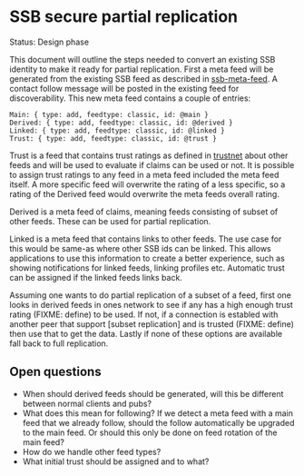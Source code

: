 # SSB secure partial replication

Status: Design phase

This document will outline the steps needed to convert an existing SSB
identity to make it ready for partial replication. First a meta feed
will be generated from the existing SSB feed as described in
[ssb-meta-feed]. A contact follow message will be posted in the existing 
feed for discoverability. This new meta feed contains a couple of entries:

```
Main: { type: add, feedtype: classic, id: @main }
Derived: { type: add, feedtype: classic, id: @derived }
Linked: { type: add, feedtype: classic, id: @linked }
Trust: { type: add, feedtype: classic, id: @trust }
```

Trust is a feed that contains trust ratings as defined in [trustnet]
about other feeds and will be used to evaluate if claims can be used
or not. It is possible to assign trust ratings to any feed in a meta
feed included the meta feed itself. A more specific feed will
overwrite the rating of a less specific, so a rating of the Derived
feed would overwrite the meta feeds overall rating.

Derived is a meta feed of claims, meaning feeds consisting of subset
of other feeds. These can be used for partial replication.

Linked is a meta feed that contains links to other feeds. The use case 
for this would be same-as where other SSB ids can be linked. This allows
applications to use this information to create a better experience, such 
as showing notifications for linked feeds, linking profiles etc. Automatic 
trust can be assigned if the linked feeds links back.

Assuming one wants to do partial replication of a subset of a feed,
first one looks in derived feeds in ones network to see if any has a
high enough trust rating (FIXME: define) to be used. If not, if a
connection is establed with another peer that support [subset
replication] and is trusted (FIXME: define) then use that to get the
data. Lastly if none of these options are available fall back to full
replication.

## Open questions

- When should derived feeds should be generated, will this be
  different between normal clients and pubs?
- What does this mean for following? If we detect a meta feed with a
  main feed that we already follow, should the follow automatically be
  upgraded to the main feed. Or should this only be done on feed
  rotation of the main feed?
- How do we handle other feed types?
- What initial trust should be assigned and to what?

[ssb-meta-feed]: https://github.com/ssb-ngi-pointer/ssb-meta-feed
[trustnet]: https://github.com/cblgh/trustnet
[subset]: https://github.com/ssb-ngi-pointer/ssb-subset-replication

